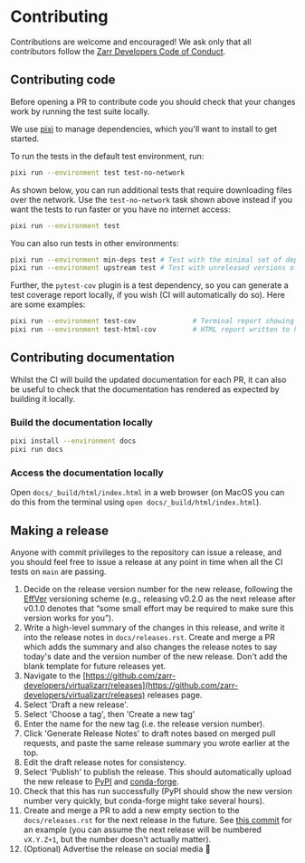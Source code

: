 # Contributing

Contributions are welcome and encouraged! We ask only that all contributors follow the [Zarr Developers Code of Conduct](https://github.com/zarr-developers/.github/blob/main/CODE_OF_CONDUCT.md).

## Contributing code

Before opening a PR to contribute code you should check that your changes work by running the test suite locally.

We use [pixi](https://pixi.sh/latest/) to manage dependencies, which you'll want to install to get started.

To run the tests in the default test environment, run:

```bash
pixi run --environment test test-no-network
```

As shown below, you can run additional tests that require downloading files over the network.
Use the `test-no-network` task shown above instead if you want the tests to run faster or
you have no internet access:

```bash
pixi run --environment test
```

You can also run tests in other environments:

```bash
pixi run --environment min-deps test # Test with the minimal set of dependencies installed
pixi run --environment upstream test # Test with unreleased versions of upstream libraries

```

Further, the `pytest-cov` plugin is a test dependency, so you can generate a test
coverage report locally, if you wish (CI will automatically do so).  Here are some
examples:

```bash
pixi run --environment test-cov              # Terminal report showing missing coverage
pixi run --environment test-html-cov         # HTML report written to htmlcov/index.html
```

## Contributing documentation

Whilst the CI will build the updated documentation for each PR, it can also be useful to check that the documentation has rendered as expected by building it locally.

### Build the documentation locally

```bash
pixi install --environment docs
pixi run docs
```

### Access the documentation locally

Open `docs/_build/html/index.html` in a web browser (on MacOS you can do this from the terminal using `open docs/_build/html/index.html`).

## Making a release

Anyone with commit privileges to the repository can issue a release, and you should feel free to issue a release at any point in time when all the CI tests on `main` are passing.

1. Decide on the release version number for the new release, following the [EffVer](https://jacobtomlinson.dev/effver/) versioning scheme (e.g., releasing v0.2.0 as the next release after v0.1.0 denotes that “some small effort may be required to make sure this version works for you”).
2. Write a high-level summary of the changes in this release, and write it into the release notes in `docs/releases.rst`. Create and merge a PR which adds the summary and also changes the release notes to say today's date and the version number of the new release. Don't add the blank template for future releases yet.
3. Navigate to the [https://github.com/zarr-developers/virtualizarr/releases](https://github.com/zarr-developers/virtualizarr/releases) releases page.
4. Select 'Draft a new release'.
5. Select 'Choose a tag', then 'Create a new tag'
6. Enter the name for the new tag (i.e. the release version number).
7. Click 'Generate Release Notes' to draft notes based on merged pull requests, and paste the same release summary you wrote earlier at the top.
8. Edit the draft release notes for consistency.
9. Select 'Publish' to publish the release. This should automatically upload the new release to [PyPI](https://pypi.org/project/virtualizarr/) and [conda-forge](https://anaconda.org/conda-forge/virtualizarr).
10. Check that this has run successfully (PyPI should show the new version number very quickly, but conda-forge might take several hours).
11. Create and merge a PR to add a new empty section to the `docs/releases.rst` for the next release in the future. See [this commit](https://github.com/zarr-developers/VirtualiZarr/commit/e3912f08e22f2e3230af6eb1a2aacb5728822fa1) for an example (you can assume the next release will be numbered `vX.Y.Z+1`, but the number doesn't actually matter).
12. (Optional) Advertise the release on social media 📣
